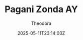 ---
title: "Pagani Zonda AY"
meta_title: ""
description: "Pagani Zonda AY 2021 by TGN Modding for Assetto Corsa"
date: 2025-05-11T23:14:00Z
thumb: RB4pKe5
mainimage: gVNsHyh
# cargallery: ["VUWLEDY", "si0uXaB", "uEtEzJo"]
categories: ["Car"]
author: "Theodora"
tags: ["Pagani", "Hypercar", "Road", "2021", "TGN Modding", "Italy"]
draft: false
link: https://modsfire.com/2c88v1027cx09Eo
zipsize: 75 MB
manu: Pagani
country: Italy
year: 2021
class: Hypercar
drivetrain: RWD
engine: AMG M158 V12
power: "844 bhp"
torque: "1231"
mass: "1210"
speed: "320+"
accel: "3.4 seconds"
gb: 7-speed
creator: TGN Modding
version: "1.1"
csp: "No"
carname: "Pagani Zonda AY"
folder: "tgn_pagani_zonda_ay"
livery: "1 color"
r2r: 0
host: ModsFire
---